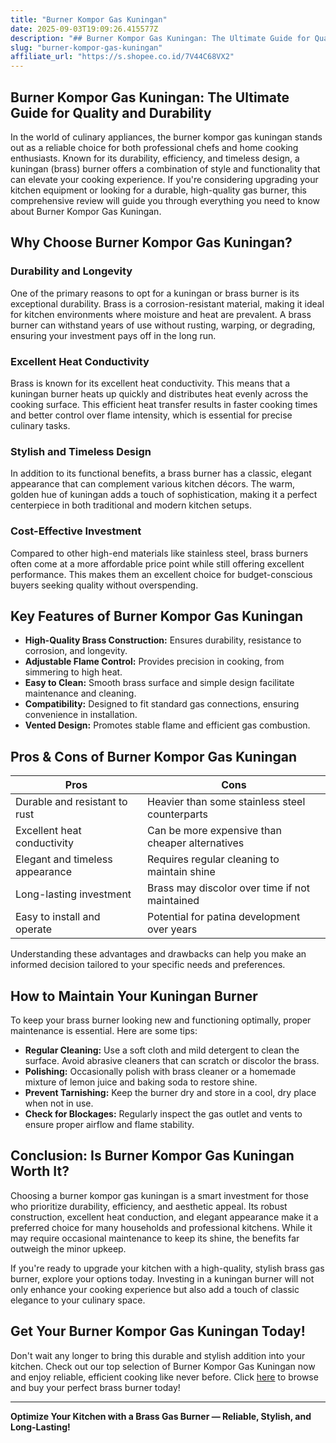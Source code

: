```yaml
---
title: "Burner Kompor Gas Kuningan"
date: 2025-09-03T19:09:26.415577Z
description: "## Burner Kompor Gas Kuningan: The Ultimate Guide for Quality and Durability..."
slug: "burner-kompor-gas-kuningan"
affiliate_url: "https://s.shopee.co.id/7V44C68VX2"
---
```

## Burner Kompor Gas Kuningan: The Ultimate Guide for Quality and Durability

In the world of culinary appliances, the burner kompor gas kuningan stands out as a reliable choice for both professional chefs and home cooking enthusiasts. Known for its durability, efficiency, and timeless design, a kuningan (brass) burner offers a combination of style and functionality that can elevate your cooking experience. If you're considering upgrading your kitchen equipment or looking for a durable, high-quality gas burner, this comprehensive review will guide you through everything you need to know about Burner Kompor Gas Kuningan.

## Why Choose Burner Kompor Gas Kuningan?

### Durability and Longevity

One of the primary reasons to opt for a kuningan or brass burner is its exceptional durability. Brass is a corrosion-resistant material, making it ideal for kitchen environments where moisture and heat are prevalent. A brass burner can withstand years of use without rusting, warping, or degrading, ensuring your investment pays off in the long run.

### Excellent Heat Conductivity

Brass is known for its excellent heat conductivity. This means that a kuningan burner heats up quickly and distributes heat evenly across the cooking surface. This efficient heat transfer results in faster cooking times and better control over flame intensity, which is essential for precise culinary tasks.

### Stylish and Timeless Design

In addition to its functional benefits, a brass burner has a classic, elegant appearance that can complement various kitchen décors. The warm, golden hue of kuningan adds a touch of sophistication, making it a perfect centerpiece in both traditional and modern kitchen setups.

### Cost-Effective Investment

Compared to other high-end materials like stainless steel, brass burners often come at a more affordable price point while still offering excellent performance. This makes them an excellent choice for budget-conscious buyers seeking quality without overspending.

## Key Features of Burner Kompor Gas Kuningan

- **High-Quality Brass Construction:** Ensures durability, resistance to corrosion, and longevity.
- **Adjustable Flame Control:** Provides precision in cooking, from simmering to high heat.
- **Easy to Clean:** Smooth brass surface and simple design facilitate maintenance and cleaning.
- **Compatibility:** Designed to fit standard gas connections, ensuring convenience in installation.
- **Vented Design:** Promotes stable flame and efficient gas combustion.

## Pros & Cons of Burner Kompor Gas Kuningan

| Pros                                    | Cons                                          |
|----------------------------------------|----------------------------------------------|
| Durable and resistant to rust       | Heavier than some stainless steel counterparts |
| Excellent heat conductivity          | Can be more expensive than cheaper alternatives |
| Elegant and timeless appearance     | Requires regular cleaning to maintain shine  |
| Long-lasting investment             | Brass may discolor over time if not maintained |
| Easy to install and operate        | Potential for patina development over years  |

Understanding these advantages and drawbacks can help you make an informed decision tailored to your specific needs and preferences.

## How to Maintain Your Kuningan Burner

To keep your brass burner looking new and functioning optimally, proper maintenance is essential. Here are some tips:

- **Regular Cleaning:** Use a soft cloth and mild detergent to clean the surface. Avoid abrasive cleaners that can scratch or discolor the brass.
- **Polishing:** Occasionally polish with brass cleaner or a homemade mixture of lemon juice and baking soda to restore shine.
- **Prevent Tarnishing:** Keep the burner dry and store in a cool, dry place when not in use.
- **Check for Blockages:** Regularly inspect the gas outlet and vents to ensure proper airflow and flame stability.

## Conclusion: Is Burner Kompor Gas Kuningan Worth It?

Choosing a burner kompor gas kuningan is a smart investment for those who prioritize durability, efficiency, and aesthetic appeal. Its robust construction, excellent heat conduction, and elegant appearance make it a preferred choice for many households and professional kitchens. While it may require occasional maintenance to keep its shine, the benefits far outweigh the minor upkeep.

If you're ready to upgrade your kitchen with a high-quality, stylish brass gas burner, explore your options today. Investing in a kuningan burner will not only enhance your cooking experience but also add a touch of classic elegance to your culinary space.

## Get Your Burner Kompor Gas Kuningan Today!

Don't wait any longer to bring this durable and stylish addition into your kitchen. Check out our top selection of Burner Kompor Gas Kuningan now and enjoy reliable, efficient cooking like never before. Click [here](https://s.shopee.co.id/7V44C68VX2) to browse and buy your perfect brass burner today!

---

**Optimize Your Kitchen with a Brass Gas Burner — Reliable, Stylish, and Long-Lasting!**